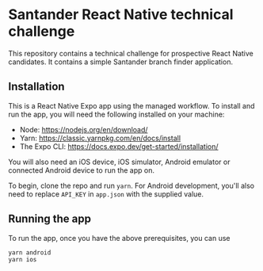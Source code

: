 # Santander React Native technical challenge

This repository contains a technical challenge for prospective React Native candidates. It contains a simple Santander branch finder application.

## Installation

This is a React Native Expo app using the managed workflow. To install and run the app, you will need the following installed on your machine:

- Node: <https://nodejs.org/en/download/>
- Yarn: <https://classic.yarnpkg.com/en/docs/install>
- The Expo CLI: <https://docs.expo.dev/get-started/installation/>

You will also need an iOS device, iOS simulator, Android emulator or connected Android device to run the app on.

To begin, clone the repo and run `yarn`. For Android development, you'll also need to replace `API_KEY` in `app.json` with the supplied value.

## Running the app

To run the app, once you have the above prerequisites, you can use

```bash
yarn android
yarn ios
```
